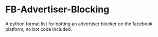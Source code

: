 # FB-Advertiser-Blocking
A python format list for botting an advertiser blocker on the facebook platform, no bot code included.
